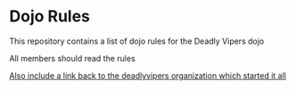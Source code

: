Dojo Rules
==========

This repository contains a list of dojo rules for the Deadly Vipers dojo

All members should read the rules

[Also include a link back to the deadlyvipers organization which started it all]("https://github.com/deadlyvipers")
